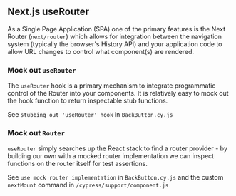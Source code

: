 ## Next.js useRouter

As a Single Page Application (SPA) one of the primary features is the Next Router (`next/router`) which allows for integration between the navigation system (typically the browser's History API) and your application code to allow URL changes to control what component(s) are rendered.

### Mock out `useRouter`

The `useRouter` hook is a primary mechanism to integrate programmatic control of the Router into your components. It is relatively easy to mock out the hook function to return inspectable stub functions.

See `stubbing out 'useRouter' hook` in `BackButton.cy.js`

### Mock out `Router`

`useRouter` simply searches up the React stack to find a router provider - by building our own with a mocked router implementation we can inspect functions on the router itself for test assertions.

See `use mock router implementation` in `BackButton.cy.js` and the custom `nextMount` command in `/cypress/support/component.js`